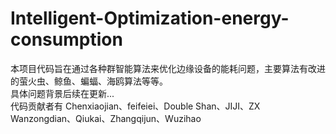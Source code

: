 # Intelligent-Optimization-energy-consumption
本项目代码旨在通过各种群智能算法来优化边缘设备的能耗问题，主要算法有改进的萤火虫、鲸鱼、蝙蝠、海鸥算法等等。    
具体问题背景后续在更新...     
代码贡献者有   Chenxiaojian、feifeiei、Double Shan、JIJI、ZX  
Wanzongdian、Qiukai、Zhangqijun、Wuzihao
